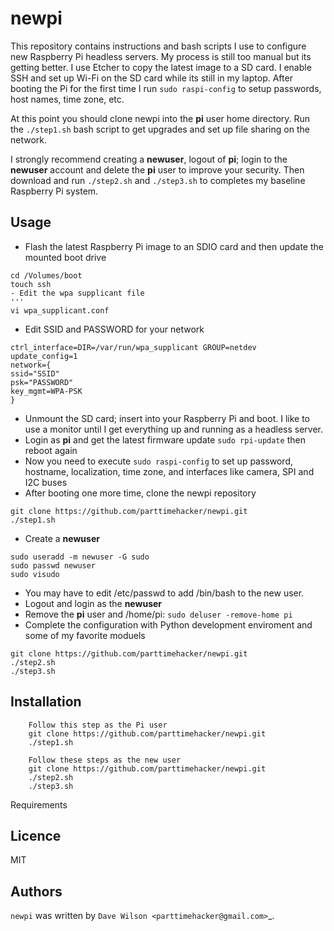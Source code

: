 newpi
=========

This repository contains instructions and bash scripts I use to configure new Raspberry Pi headless servers. My process is still too manual but its getting better. I use Etcher to copy the latest image to a SD card. I enable SSH and set up Wi-Fi on the SD card while its still in my laptop. After booting the Pi for the first time I run `sudo raspi-config` to setup passwords, host names, time zone, etc. 

At this point you should clone newpi into the **pi** user home directory. Run the `./step1.sh` bash script to get upgrades and set up file sharing on the network.

I strongly recommend creating a **newuser**, logout of **pi**; login to the **newuser** account and delete the **pi** user to improve your security. Then download and run `./step2.sh` and `./step3.sh` to completes my baseline Raspberry Pi system.

Usage
-----

- Flash the latest Raspberry Pi image to an SDIO card and then update the mounted boot drive

```
cd /Volumes/boot
touch ssh
- Edit the wpa supplicant file
'''
vi wpa_supplicant.conf
```
- Edit SSID and PASSWORD for your network
```
ctrl_interface=DIR=/var/run/wpa_supplicant GROUP=netdev
update_config=1
network={
ssid="SSID"
psk="PASSWORD"
key_mgmt=WPA-PSK
}
```
- Unmount the SD card; insert into your Raspberry Pi and boot.  I like to use a monitor until I get everything up and running as a headless server. 
- Login as **pi** and get the latest firmware update `sudo rpi-update` then reboot again
- Now you need to execute `sudo raspi-config` to set up password, hostname, localization, time zone, and interfaces like camera, SPI and I2C buses
- After booting one more time, clone the newpi repository
```
git clone https://github.com/parttimehacker/newpi.git
./step1.sh
```
- Create a **newuser** 
```
sudo useradd -m newuser -G sudo
sudo passwd newuser
sudo visudo
```
- You may have to edit /etc/passwd to add /bin/bash to the new user. 
- Logout and login as the **newuser**
- Remove the **pi** user and /home/pi:
`sudo deluser -remove-home pi`
- Complete the configuration with Python development enviroment and some of my favorite moduels
 ```
 git clone https://github.com/parttimehacker/newpi.git
 ./step2.sh
 ./step3.sh
 ```
     
Installation
------------

        Follow this step as the Pi user
        git clone https://github.com/parttimehacker/newpi.git
        ./step1.sh
        
        Follow these steps as the new user
        git clone https://github.com/parttimehacker/newpi.git
        ./step2.sh
        ./step3.sh
        

Requirements

Licence
-------

MIT

Authors
-------

`newpi` was written by `Dave Wilson <parttimehacker@gmail.com>`_.
